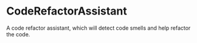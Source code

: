 # CodeRefactorAssistant
A code refactor assistant, which will detect code smells and help refactor the code.
